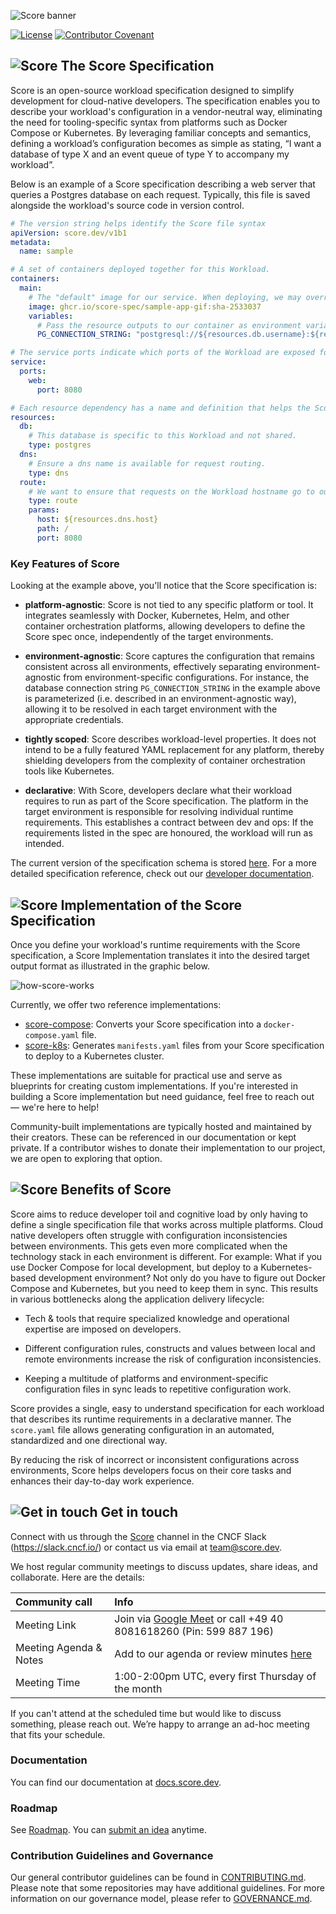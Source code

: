 ![Score banner](/docs/images/banner.png)

[![License](https://img.shields.io/badge/License-Apache_2.0-blue.svg)](https://opensource.org/licenses/Apache-2.0)
[![Contributor Covenant](https://img.shields.io/badge/Contributor%20Covenant-2.1-4baaaa.svg)](CODE_OF_CONDUCT.md)

## ![Score](/docs/images/logo.svg) The Score Specification

Score is an open-source workload specification designed to simplify development for cloud-native developers. The specification enables you to describe your workload's configuration in a vendor-neutral way, eliminating the need for tooling-specific syntax from platforms such as Docker Compose or Kubernetes. By leveraging familiar concepts and semantics, defining a workload’s configuration becomes as simple as stating, “I want a database of type X and an event queue of type Y to accompany my workload”.

Below is an example of a Score specification describing a web server that queries a Postgres database on each request. Typically, this file is saved alongside the workload's source code in version control.

```YAML
# The version string helps identify the Score file syntax
apiVersion: score.dev/v1b1
metadata:
  name: sample

# A set of containers deployed together for this Workload.
containers:
  main:
    # The "default" image for our service. When deploying, we may override this with a particular tag.
    image: ghcr.io/score-spec/sample-app-gif:sha-2533037
    variables:
      # Pass the resource outputs to our container as environment variables. The Score implementation takes care of securing any secret access as needed.
      PG_CONNECTION_STRING: "postgresql://${resources.db.username}:${resources.db.password}@${resources.db.host}:${resources.db.port}/${resources.db.database}?sslmode=disable"

# The service ports indicate which ports of the Workload are exposed for other services to call.
service:
  ports:
    web:
      port: 8080

# Each resource dependency has a name and definition that helps the Score implementation link or provision the required resource.
resources:
  db:
    # This database is specific to this Workload and not shared.
    type: postgres
  dns:
    # Ensure a dns name is available for request routing.
    type: dns
  route:
    # We want to ensure that requests on the Workload hostname go to our service port.
    type: route
    params:
      host: ${resources.dns.host}
      path: /
      port: 8080
```

### Key Features of Score

Looking at the example above, you'll notice that the Score specification is:

* **platform-agnostic**: Score is not tied to any specific platform or tool. It integrates seamlessly with Docker, Kubernetes, Helm, and other container orchestration platforms, allowing developers to define the Score spec once, independently of the target environments.

* **environment-agnostic**: Score captures the configuration that remains consistent across all environments, effectively separating environment-agnostic from environment-specific configurations. For instance, the database connection string `PG_CONNECTION_STRING` in the example above is parameterized (i.e. described in an environment-agnostic way), allowing it to be resolved in each target environment with the appropriate credentials.

* **tightly scoped**: Score describes workload-level properties. It does not intend to be a fully featured YAML replacement for any platform, thereby shielding developers from the complexity of container orchestration tools like Kubernetes.

* **declarative**: With Score, developers declare what their workload requires to run as part of the Score specification. The platform in the target environment is responsible for resolving individual runtime requirements. This establishes a contract between dev and ops: If the requirements listed in the spec are honoured, the workload will run as intended.

The current version of the specification schema is stored [here](./score-v1b1.json). For a more detailed specification reference, check out our [developer documentation](https://docs.score.dev/docs/score-specification/score-spec-reference/).

## ![Score](/docs/images/logo.svg) Implementation of the Score Specification

Once you define your workload's runtime requirements with the Score specification, a Score Implementation translates it into the desired target output format as illustrated in the graphic below.

![how-score-works](/docs/images/how-score-works.png)

Currently, we offer two reference implementations:

* [score-compose](https://github.com/score-spec/score-compose): Converts your Score specification into a `docker-compose.yaml` file.
* [score-k8s](https://github.com/score-spec/score-k8s): Generates `manifests.yaml` files from your Score specification to deploy to a Kubernetes cluster.

These implementations are suitable for practical use and serve as blueprints for creating custom implementations. If you're interested in building a Score implementation but need guidance, feel free to reach out — we're here to help!

Community-built implementations are typically hosted and maintained by their creators. These can be referenced in our documentation or kept private. If a contributor wishes to donate their implementation to our project, we are open to exploring that option.

## ![Score](/docs/images/logo.svg) Benefits of Score

Score aims to reduce developer toil and cognitive load by only having to define a single specification file that works across multiple platforms. Cloud native developers often struggle with configuration inconsistencies between environments. This gets even more complicated when the technology stack in each environment is different. For example: What if you use Docker Compose for local development, but deploy to a Kubernetes-based development environment? Not only do you have to figure out Docker Compose and Kubernetes, but you need to keep them in sync. This results in various bottlenecks along the application delivery lifecycle:

- Tech & tools that require specialized knowledge and operational expertise are imposed on developers.

- Different configuration rules, constructs and values between local and remote environments increase the risk of configuration inconsistencies.

- Keeping a multitude of platforms and environment-specific configuration files in sync leads to repetitive configuration work.

Score provides a single, easy to understand specification for each workload that describes its runtime requirements in a declarative manner. The `score.yaml` file allows generating configuration in an automated, standardized and one directional way.

By reducing the risk of incorrect or inconsistent configurations across environments, Score helps developers focus on their core tasks and enhances their day-to-day work experience.

## ![Get in touch](/docs/images/get-involved.svg) Get in touch

Connect with us through the [Score](https://cloud-native.slack.com/archives/C07DN0D1UCW) channel in the CNCF Slack (<https://slack.cncf.io/>) or contact us via email at team@score.dev.

We host regular community meetings to discuss updates, share ideas, and collaborate. Here are the details:

| Community call | Info |
|:-----------|:------------|
| Meeting Link | Join via [Google Meet](https://meet.google.com/znt-usdc-hzs) or call +49 40 8081618260 (Pin: 599 887 196)
| Meeting Agenda & Notes | Add to our agenda or review minutes [here](https://github.com/score-spec/spec/discussions/categories/community-meetings)
| Meeting Time | 1:00-2:00pm UTC, every first Thursday of the month

If you can't attend at the scheduled time but would like to discuss something, please reach out. We’re happy to arrange an ad-hoc meeting that fits your schedule.

### Documentation

You can find our documentation at [docs.score.dev](https://docs.score.dev/docs/).

### Roadmap

See [Roadmap](roadmap.md). You can [submit an idea](https://github.com/score-spec/spec/issues/new) anytime.

### Contribution Guidelines and Governance

Our general contributor guidelines can be found in [CONTRIBUTING.md](CONTRIBUTING.md). Please note that some repositories may have additional guidelines. For more information on our governance model, please refer to [GOVERNANCE.md](GOVERNANCE.md).
